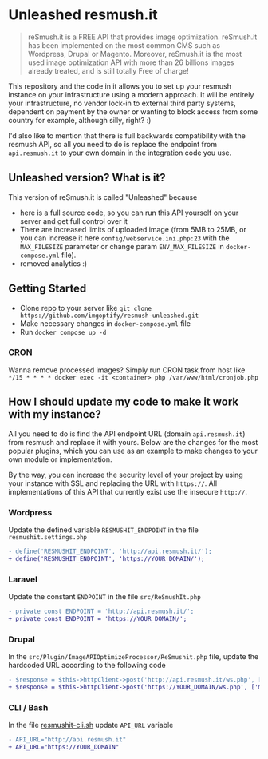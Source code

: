 # Unleashed resmush.it

> reSmush.it is a FREE API that provides image optimization. reSmush.it has been implemented on the most common CMS such as Wordpress, Drupal or Magento.
> Moreover, reSmush.it is the most used image optimization API with more than 26 billions images already treated, and is still totally Free of charge!

This repository and the code in it allows you to set up your resmush instance on your infrastructure using a modern approach. It will be entirely your infrastructure, no vendor lock-in to external third party systems, dependent on payment by the owner or wanting to block access from some country for example, although silly, right? :)

I'd also like to mention that there is full backwards compatibility with the resmush API, so all you need to do is replace the endpoint from `api.resmush.it` to your own domain in the integration code you use.

## Unleashed version? What is it?

This version of reSmush.it is called "Unleashed" because

- here is a full source code, so you can run this API yourself on your server and get full control over it
- There are increased limits of uploaded image (from 5MB to 25MB, or you can increase it here `config/webservice.ini.php:23` with the `MAX_FILESIZE` parameter or change param `ENV_MAX_FILESIZE` in `docker-compose.yml` file).
- removed analytics :)

## Getting Started

- Clone repo to your server like `git clone https://github.com/imgoptify/resmush-unleashed.git`
- Make necessary changes in `docker-compose.yml` file
- Run `docker compose up -d`

### CRON

Wanna remove processed images? Simply run CRON task from host like `*/15 * * * * docker exec -it <container> php /var/www/html/cronjob.php`

## How I should update my code to make it work with my instance?

All you need to do is find the API endpoint URL (domain `api.resmush.it`) from resmush and replace it with yours. Below are the changes for the most popular plugins, which you can use as an example to make changes to your own module or implementation.

By the way, you can increase the security level of your project by using your instance with SSL and replacing the URL with `https://`. All implementations of this API that currently exist use the insecure `http://`.

### Wordpress

Update the defined variable `RESMUSHIT_ENDPOINT` in the file `resmushit.settings.php`

```diff
- define('RESMUSHIT_ENDPOINT', 'http://api.resmush.it/');
+ define('RESMUSHIT_ENDPOINT', 'https://YOUR_DOMAIN/');
```

### Laravel

Update the constant `ENDPOINT` in the file `src/ReSmushIt.php`

```diff
- private const ENDPOINT = 'http://api.resmush.it/';
+ private const ENDPOINT = 'https://YOUR_DOMAIN/';
```

### Drupal

In the `src/Plugin/ImageAPIOptimizeProcessor/ReSmushit.php` file, update the hardcoded URL according to the following code

```diff
- $response = $this->httpClient->post('http://api.resmush.it/ws.php', ['multipart' => $fields]);
+ $response = $this->httpClient->post('https://YOUR_DOMAIN/ws.php', ['multipart' => $fields]);
```

### CLI / Bash

In the file [resmushit-cli.sh](https://github.com/charlyie/resmushit-cli/blob/master/resmushit-cli.sh) update `API_URL` variable

```diff
- API_URL="http://api.resmush.it"
+ API_URL="https://YOUR_DOMAIN"
```